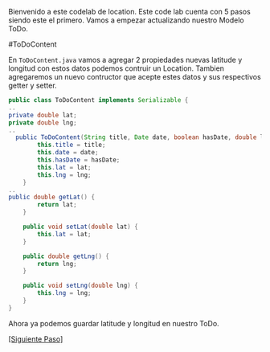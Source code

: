 
Bienvenido a este codelab de location. Este code lab cuenta con 5 pasos siendo este el primero. Vamos a empezar actualizando nuestro Modelo ToDo.

#ToDoContent


En `ToDoContent.java` vamos a agregar 2 propiedades nuevas latitude y longitud con estos datos podemos contruir un Location. Tambien agregaremos un nuevo contructor que acepte estes datos y sus respectivos getter y setter.
```java
public class ToDoContent implements Serializable {
..
private double lat;
private double lng;
..
  public ToDoContent(String title, Date date, boolean hasDate, double lat, double lng) {
        this.title = title;
        this.date = date;
        this.hasDate = hasDate;
        this.lat = lat;
        this.lng = lng;
    }
..
public double getLat() {
        return lat;
    }

    public void setLat(double lat) {
        this.lat = lat;
    }

    public double getLng() {
        return lng;
    }

    public void setLng(double lng) {
        this.lng = lng;
    }
}
```

Ahora ya podemos guardar latitude y longitud en nuestro ToDo.

[\[Siguiente Paso\]](02_detail_layout.md)


